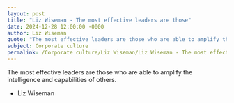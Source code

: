 ```yaml
---
layout: post
title: "Liz Wiseman - The most effective leaders are those"
date: 2024-12-28 12:00:00 -0000
author: Liz Wiseman
quote: "The most effective leaders are those who are able to amplify the intelligence and capabilities of others."
subject: Corporate culture
permalink: /Corporate culture/Liz Wiseman/Liz Wiseman - The most effective leaders are those
---
```


The most effective leaders are those who are able to amplify the intelligence and capabilities of others.

- Liz Wiseman
